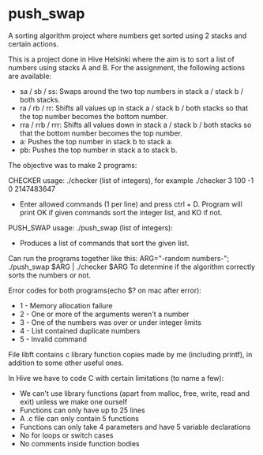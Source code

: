 # push_swap
A sorting algorithm project where numbers get sorted using 2 stacks and certain actions.

This is a project done in Hive Helsinki where the aim is to sort a list of numbers using stacks A and B.
For the assignment, the following actions are available:

- sa / sb / ss:    Swaps around the two top numbers in stack a / stack b / both stacks.
- ra / rb / rr:    Shifts all values up in stack a / stack b / both stacks so that the top number
                 becomes the bottom number.
- rra / rrb / rrr: Shifts all values down in stack a / stack b / both stacks so that the bottom
                 number becomes the top number.
- a:              Pushes the top number in stack b to stack a.
- pb:              Pushes the top number in stack a to stack b.

The objective was to make 2 programs:

CHECKER
usage: ./checker (list of integers), for example ./checker 3 100 -1 0 2147483647
- Enter allowed commands (1 per line) and press ctrl + D.
Program will print OK if given commands sort the integer list, and KO if not.

PUSH_SWAP
usage: ./push_swap (list of integers):
- Produces a list of commands that sort the given list.

Can run the programs together like this:
ARG="-random numbers-"; ./push_swap $ARG | ./checker $ARG
To determine if the algorithm correctly sorts the numbers or not.

Error codes for both programs(echo $? on mac after error):
- 1 - Memory allocation failure
- 2 - One or more of the arguments weren't a number
- 3 - One of the numbers was over or under integer limits
- 4 - List contained duplicate numbers
- 5 - Invalid command

File libft contains c library function copies made by me (including printf), in addition to some other useful ones.

In Hive we have to code C with certain limitations (to name a few):
- We can't use library functions (apart from malloc, free, write, read and exit)
unless we make one ourself
- Functions can only have up to 25 lines
- A .c file can only contain 5 functions
- Functions can only take 4 parameters and have 5 variable declarations
- No for loops or switch cases
- No comments inside function bodies
